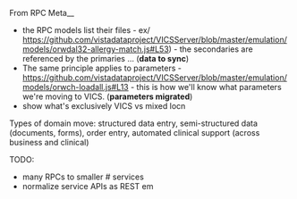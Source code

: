 
From RPC Meta__
  * the RPC models list their files - ex/ https://github.com/vistadataproject/VICSServer/blob/master/emulation/models/orwdal32-allergy-match.js#L53) - the secondaries are referenced by the primaries ... (__data to sync__)
  * The same principle applies to parameters - https://github.com/vistadataproject/VICSServer/blob/master/emulation/models/orwch-loadall.js#L13 - this is how we'll know what parameters we're moving to VICS. (__parameters migrated__)
  * show what's exclusively VICS vs mixed locn

Types of domain move: structured data entry, semi-structured data (documents, forms), order entry, automated clinical support (across business and clinical)

TODO: 
  * many RPCs to smaller # services
  * normalize service APIs as REST em

